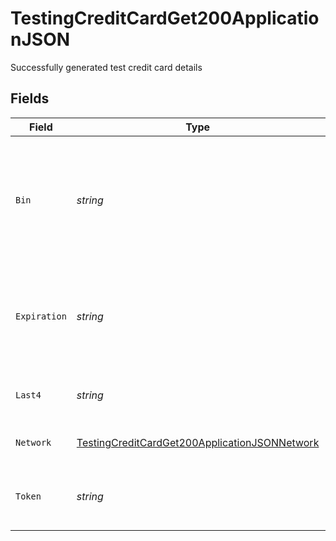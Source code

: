 # TestingCreditCardGet200ApplicationJSON

Successfully generated test credit card details


## Fields

| Field                                                                                                                     | Type                                                                                                                      | Required                                                                                                                  | Description                                                                                                               | Example                                                                                                                   |
| ------------------------------------------------------------------------------------------------------------------------- | ------------------------------------------------------------------------------------------------------------------------- | ------------------------------------------------------------------------------------------------------------------------- | ------------------------------------------------------------------------------------------------------------------------- | ------------------------------------------------------------------------------------------------------------------------- |
| `Bin`                                                                                                                     | *string*                                                                                                                  | :heavy_check_mark:                                                                                                        | The Bank Identification Number for the credit card. This is typically the first 4-6 digits of the credit card number.     | 411111                                                                                                                    |
| `Expiration`                                                                                                              | *string*                                                                                                                  | :heavy_check_mark:                                                                                                        | The expiration date of the credit card. TODO TO MAKE EXPIRATION REUSABLE                                                  | 2025-03                                                                                                                   |
| `Last4`                                                                                                                   | *string*                                                                                                                  | :heavy_check_mark:                                                                                                        | The last 4 digits of the credit card number.                                                                              | 1004                                                                                                                      |
| `Network`                                                                                                                 | [TestingCreditCardGet200ApplicationJSONNetwork](../../models/operations/testingcreditcardget200applicationjsonnetwork.md) | :heavy_check_mark:                                                                                                        | The credit card network.                                                                                                  | visa                                                                                                                      |
| `Token`                                                                                                                   | *string*                                                                                                                  | :heavy_check_mark:                                                                                                        | The Bolt token associated to the credit card.                                                                             | a1B2c3D4e5F6G7H8i9J0k1L2m3N4o5P6Q7r8S9t0                                                                                  |